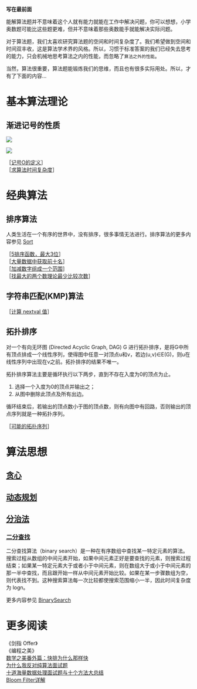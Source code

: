 **写在最前面**

能解算法题并不意味着这个人就有能力就能在工作中解决问题，你可以想想，小学奥数题可能比这些题更难，但并不意味着那些奥数能手就能解决实际问题。

对于算法题，我们太喜欢研究算法题的空间和时间复杂度了。我们希望做到空间和时间双丰收，这是算法学术界的风格。所以，习惯于标准答案的我们已经失去思考的能力，只会机械地思考算法之内的性能，而忽略了`算法之外的性能`。

当然，算法很重要，算法题能锻炼我们的思维，而且也有很多实际用处。所以，才有了下面的内容...

# 基本算法理论

## 渐进记号的性质

![][1]

![][2]

［[记号O的定义](http://www.nowcoder.com/questionTerminal/281cab90faae4597a1164e25ea42fd87)］  
［[求算法时间复杂度](http://www.nowcoder.com/questionTerminal/38ec26f251b1471682653e69e17d3f52?source=relative)］  

# 经典算法

## 排序算法

人类生活在一个有序的世界中，没有排序，很多事情无法进行。排序算法的更多内容参见 [Sort](Sort.md)

［[5排序函数，最大3位](http://www.nowcoder.com/questionTerminal/7cd79ea790ca4fa1a06dbd93dcf58d7d)］  
［[大量数据中获取前十名](http://www.nowcoder.com/questionTerminal/2ff38817ad074579ae9e07d7d2143fc8)］  
［[加减数字组成一个范围](http://www.nowcoder.com/questionTerminal/1ed7b4017caf4e79ab0621089b4e3d0d)］  
［[找最大的两个数理论最少比较次数](http://www.nowcoder.com/questionTerminal/179136c55476476eada95e3e690dc17d)］  

## 字符串匹配(KMP)算法


［[计算 nextval 值](http://www.nowcoder.com/questionTerminal/6bfed2073b48431ea5bfea01684e9ef1)］

## 拓扑排序

对一个有向无环图 (Directed Acyclic Graph, DAG) G 进行拓扑排序，是将G中所有顶点排成一个线性序列，使得图中任意一对顶点u和v，若边(u,v)∈E(G)，则u在线性序列中出现在v之前。拓扑排序的结果不唯一。
 
拓扑排序算法主要是循环执行以下两步，直到不存在入度为0的顶点为止。

1. 选择一个入度为0的顶点并输出之；
2. 从图中删除此顶点及所有出边。

循环结束后，若输出的顶点数小于图的顶点数，则有向图中有回路，否则输出的顶点序列就是一种拓扑序列。

［[可能的拓扑序列](http://www.nowcoder.com/questionTerminal/4d323088446d41f69a3868293d0575fe)］

# 算法思想

## [贪心](https://github.com/xuelangZF/LeetCode/tree/master/Greedy)

## [动态规划](https://github.com/xuelangZF/LeetCode/tree/master/DynamicProgramming)

## [分治法](https://github.com/xuelangZF/LeetCode/tree/master/DivideConquer)

### [二分查找](https://github.com/xuelangZF/LeetCode/tree/master/BinarySearch)

二分查找算法（binary search）是一种在有序数组中查找某一特定元素的算法。搜索过程从数组的中间元素开始，如果中间元素正好是要查找的元素，则搜索过程结束；如果某一特定元素大于或者小于中间元素，则在数组大于或小于中间元素的那一半中查找，而且跟开始一样从中间元素开始比较。如果在某一步骤数组为空，则代表找不到。这种搜索算法每一次比较都使搜索范围缩小一半，因此时间复杂度为 logn。

更多内容参见 [BinarySearch](https://github.com/xuelangZF/LeetCode/tree/master/BinarySearch)

# 更多阅读

《剑指 Offer》  
《编程之美》  
[数学之美番外篇：快排为什么那样快](http://mindhacks.cn/2008/06/13/why-is-quicksort-so-quick/)  
[为什么我反对纯算法面试题](http://coolshell.cn/articles/8138.html)  
[十道海量数据处理面试题与十个方法大总结](http://blog.csdn.net/v_JULY_v/article/details/6279498)  
[Bloom Filter详解](http://zheming.wang/blog/2014/07/22/2B59B3D3-6AF2-4759-8585-3B9B7C480C33/)  


[1]: http://7xrlu9.com1.z0.glb.clouddn.com/Algorithm_1.jpg
[2]: http://7xrlu9.com1.z0.glb.clouddn.com/Algorithm_2.jpg

